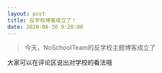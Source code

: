 ```yaml
---
layout: post
title: 反学校博客成立了！
date: 2020-06-30 9:20:00
---
```


> 今天，NoSchoolTeam的反学校主题博客成立了

大家可以在评论区说出对学校的看法哦

